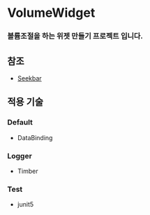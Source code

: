 # VolumeWidget
### 볼륨조절을 하는 위젯 만들기 프로젝트 입니다.

## 참조
* [Seekbar](https://github.com/alpbak/BoxedVerticalSeekBar)

## 적용 기술

### Default
* DataBinding

### Logger
* Timber

### Test
* junit5
